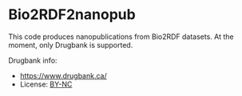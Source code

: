 Bio2RDF2nanopub
===============

This code produces nanopublications from Bio2RDF datasets. At the moment, only Drugbank is supported.

Drugbank info:

- https://www.drugbank.ca/
- License: [BY-NC](https://creativecommons.org/licenses/by-nc/4.0/legalcode)
